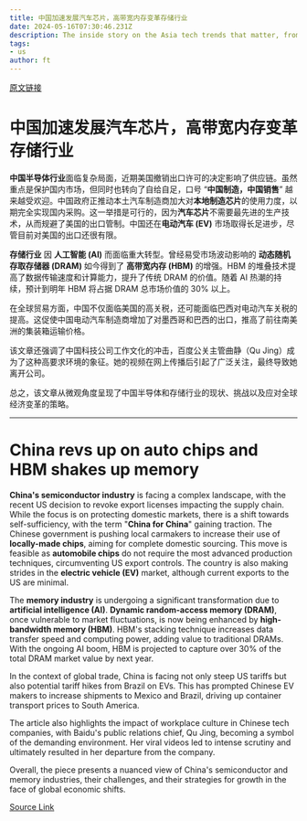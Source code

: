 ```yaml
---
title: 中国加速发展汽车芯片，高带宽内存变革存储行业
date: 2024-05-16T07:30:46.231Z
description: The inside story on the Asia tech trends that matter, from Nikkei Asia and the Financial Times
tags: 
- us
author: ft
---
```


[原文链接](https://ft.com/content/f2c126bc-e9af-45d0-a5cc-165c56affbcb)

# 中国加速发展汽车芯片，高带宽内存变革存储行业

**中国半导体行业**面临复杂局面，近期美国撤销出口许可的决定影响了供应链。虽然重点是保护国内市场，但同时也转向了自给自足，口号 “**中国制造，中国销售**” 越来越受欢迎。中国政府正推动本土汽车制造商加大对**本地制造芯片**的使用力度，以期完全实现国内采购。这一举措是可行的，因为**汽车芯片**不需要最先进的生产技术，从而规避了美国的出口管制。中国还在**电动汽车 (EV)** 市场取得长足进步，尽管目前对美国的出口还很有限。

**存储行业** 因 **人工智能 (AI)** 而面临重大转型。曾经易受市场波动影响的 **动态随机存取存储器 (DRAM)** 如今得到了 **高带宽内存 (HBM)** 的增强。HBM 的堆叠技术提高了数据传输速度和计算能力，提升了传统 DRAM 的价值。随着 AI 热潮的持续，预计到明年 HBM 将占据 DRAM 总市场价值的 30% 以上。

在全球贸易方面，中国不仅面临美国的高关税，还可能面临巴西对电动汽车关税的提高。这促使中国电动汽车制造商增加了对墨西哥和巴西的出口，推高了前往南美洲的集装箱运输价格。

该文章还强调了中国科技公司工作文化的冲击，百度公关主管曲静（Qu Jing）成为了这种高要求环境的象征。她的视频在网上传播后引起了广泛关注，最终导致她离开公司。

总之，该文章从微观角度呈现了中国半导体和存储行业的现状、挑战以及应对全球经济变革的策略。

---

# China revs up on auto chips and HBM shakes up memory

**China's semiconductor industry** is facing a complex landscape, with the recent US decision to revoke export licenses impacting the supply chain. While the focus is on protecting domestic markets, there is a shift towards self-sufficiency, with the term "**China for China**" gaining traction. The Chinese government is pushing local carmakers to increase their use of **locally-made chips**, aiming for complete domestic sourcing. This move is feasible as **automobile chips** do not require the most advanced production techniques, circumventing US export controls. The country is also making strides in the **electric vehicle (EV)** market, although current exports to the US are minimal. 

The **memory industry** is undergoing a significant transformation due to **artificial intelligence (AI)**. **Dynamic random-access memory (DRAM)**, once vulnerable to market fluctuations, is now being enhanced by **high-bandwidth memory (HBM)**. HBM's stacking technique increases data transfer speed and computing power, adding value to traditional DRAMs. With the ongoing AI boom, HBM is projected to capture over 30% of the total DRAM market value by next year. 

In the context of global trade, China is facing not only steep US tariffs but also potential tariff hikes from Brazil on EVs. This has prompted Chinese EV makers to increase shipments to Mexico and Brazil, driving up container transport prices to South America. 

The article also highlights the impact of workplace culture in Chinese tech companies, with Baidu's public relations chief, Qu Jing, becoming a symbol of the demanding environment. Her viral videos led to intense scrutiny and ultimately resulted in her departure from the company. 

Overall, the piece presents a nuanced view of China's semiconductor and memory industries, their challenges, and their strategies for growth in the face of global economic shifts.

[Source Link](https://ft.com/content/f2c126bc-e9af-45d0-a5cc-165c56affbcb)

